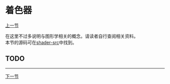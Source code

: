 # 着色器

[上一节](hello_triangle.md)

在这里不过多说明与图形学相关的概念。请读者自行查阅相关资料。  
本节的源码可在[shader-src](shader-src)中找到。

## TODO

---
[下一节](texture.md)
